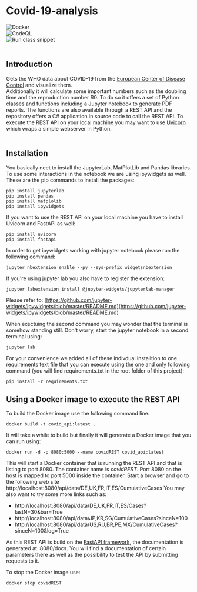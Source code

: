 # Covid-19-analysis
![Docker](https://github.com/1c3t3a/Covid-19-analysis/workflows/Docker/badge.svg)<br>
![CodeQL](https://github.com/1c3t3a/Covid-19-analysis/workflows/CodeQL/badge.svg)<br>
![Run class snippet](https://github.com/1c3t3a/Covid-19-analysis/workflows/Run%20class%20snippet/badge.svg)<br><br> 

## Introduction
Gets the WHO data about COVID-19 from the [European Center of Disease Control](https://www.ecdc.europa.eu/en/publications-data/download-todays-data-geographic-distribution-covid-19-cases-worldwide) and visualize them.<br>
Additionally it will calculate some important numbers such as the doubling time and the reproduction number R0. To do so it offers a set of Python classes and functions including a Jupyter notebook to generate PDF reports. The functions are also available through a REST API and the repository offers a C# application in source code to call the REST API. To execute the REST API on your local machine you may want to use [Uvicorn](www.uvicorn.org) which wraps a simple webserver in Python. <br><br>
## Installation
You basically neet to install the JupyterLab, MatPlotLib and Pandas libraries. To use some interactions in the notebook we are using ipywidgets as well.  
These are the pip commands to install the packages:  
```
pip install jupyterlab  
pip install pandas  
pip install matplolib  
pip install ipywidgets
```
If you want to use the REST API on your local machine you have to install Uvicorn and FastAPI as well:
```
pip install uvicorn
pip install fastapi
```

In order to get ipywidgets working with jupyter notebook please run the following command:  
```
jupyter nbextension enable --py --sys-prefix widgetsnbextension
```
    
If you're using jupyter lab you also have to register the extension:  
```
jupyter labextension install @jupyter-widgets/jupyterlab-manager
```

Please refer to: [https://github.com/jupyter-widgets/ipywidgets/blob/master/README.md](https://github.com/jupyter-widgets/ipywidgets/blob/master/README.md)  
  
When exectuing the second command you may wonder that the terminal is somehow standing still. Don't worry, start the jupyter notebook in a second terminal using:  

```
jupyter lab
```
  
For your convenience we added all of these indivdual installtion to one requirements text file that you can execute using the one and only following command (you will find requirements.txt in the root folder of this project):  
```
pip install -r requirements.txt
```


## Using a Docker image to execute the REST API
To build the Docker image use the following command line:

```
docker build -t covid_api:latest .
```

It will take a while to build but finally it will generate a Docker image that you can run using:

```
docker run -d -p 8080:5000 --name covidREST covid_api:latest 
```
This will start a Docker container that is running the REST API and that is listing to port 8080. The container name is *covidREST*. Port 8080 on the host is mapped to port 5000 inside the container. Start a browser and go to the following web site http://localhost:8080/api/data/DE,UK,FR,IT,ES/CumulativeCases
You may also want to try some more links such as:
- http://localhost:8080/api/data/DE,UK,FR,IT,ES/Cases?lastN=30&bar=True
- http://localhost:8080/api/data/JP,KR,SG/CumulativeCases?sinceN=100
- http://localhost:8080/api/data/US,RU,BR,PE,MX/CumulativeCases?sinceN=100&log=True

As this REST API is build on the [FastAPI framework](https://fastapi.tiangolo.com), the documentation is generated at <host>:8080/docs. You will find a documentation of certain parameters there as well as the possibility to test the API by submitting requests to it.

To stop the Docker image use:

````
docker stop covidREST 
````
